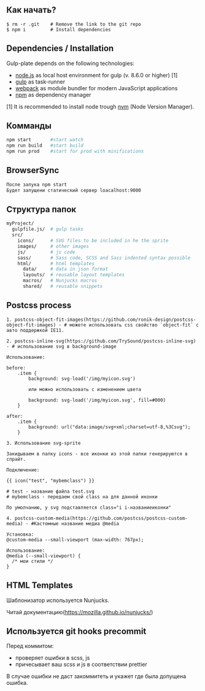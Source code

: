 ## Как начать?

```
$ rm -r .git    # Remove the link to the git repo
$ npm i         # Install dependencies

```

## Dependencies / Installation

Gulp-plate depends on the following technologies:

-   [node.js](http://nodejs.org) as local host environment for gulp (v. 8.6.0 or higher) [1]
-   [gulp](http://gulpjs.com/) as task-runner
-   [webpack](https://webpack.js.org/) as module bundler for modern JavaScript applications
-   [npm](https://npm.com) as dependency manager

[1] It is recommended to install node trough [nvm](https://github.com/creationix/nvm) (Node Version Manager).

## Комманды

```bash
npm start       #start watch
npm run build   #start build
npm run prod    #start for prod with minifications
```

## BrowserSync

```bash
После запука npm start
Будет запущени статический сервер loacalhost:9000
```

## Структура папок

```bash
myProject/
  gulpfile.js/  # gulp tasks
  src/
    icons/      # SVG files to be included in he the sprite
    images/     # other images
    js/         # js code
    sass/       # Sass code, SCSS and Sass indented syntax possible
    html/       # html templates
      data/     # data in json format
      layouts/  # reusable layout templates
      macros/   # Nunjucks macros
      shared/   # reusable snippets
```

## Postcss process

```
1. postcss-object-fit-images(https://github.com/ronik-design/postcss-object-fit-images) - # можете использовать css свойство `object-fit` c авто поддержкой IE11.

```

```
2. postcss-inline-svg(https://github.com/TrySound/postcss-inline-svg) - # использование svg в background-image

Использование:

before:
    .item {
        background: svg-load('/img/myicon.svg')

        или можно использовать с изменением цвета

        background: svg-load('/img/myicon.svg', fill=#000)
    }

after:
    .item {
        background: url("data:image/svg+xml;charset=utf-8,%3Csvg");
    }

```

```
3. Использование svg-sprite

Закидываем в папку icons - все иконки из этой папки генерируются в спрайт.

Подключение:

{{ icon("test", "mybemclass") }}

# test - название файла test.svg
# mybemclass - передаем свой class на для данной иконки

По умолчанию, у svg подставляется class="i i-названиеиконки"

```

```
4. postcss-custom-media(https://github.com/postcss/postcss-custom-media) - #Кастомные название медиа @media

Установка:
@custom-media --small-viewport (max-width: 767px);

Использование:
@media (--small-viewport) {
  /* мои стили */
}

```

## HTML Templates

Шаблонизатор используется Nunjucks.

Читай документацию(https://mozilla.github.io/nunjucks/)

## Используется git hooks precommit

Перед коммитом:

-   проверяет ошибки в scss, js
-   причесывает ваш scss и js в соответствии prettier

В случае ошибки не даст закоммитеть и укажет где была допущена ошибка.
